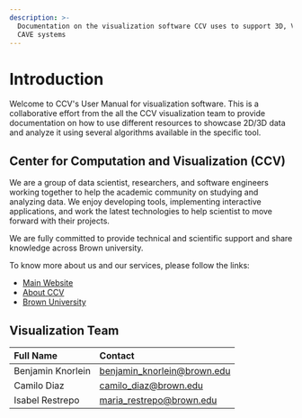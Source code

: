 ```yaml
---
description: >-
  Documentation on the visualization software CCV uses to support 3D, VR and
  CAVE systems
---
```


# Introduction

Welcome to CCV's User Manual for visualization software. This is a collaborative effort from the all the CCV visualization team to provide documentation on how to use different resources to showcase 2D/3D data and analyze it using several algorithms available in the specific tool.

## C**enter for** Computation and Visualization \(CCV\)

We are a group of data scientist, researchers, and  software engineers working together to help the academic community on studying and analyzing data. We enjoy developing tools, implementing interactive applications, and work the latest technologies to help scientist to move forward with their projects.

We are fully committed to provide technical and scientific support and share knowledge across Brown university.

To know more about us and our services, please follow the links:

* [Main Website](https://ccv.brown.edu/)
* [About CCV](https://ccv.brown.edu/about/)
* [Brown University](https://www.brown.edu/)

## Visualization Team

| Full Name | Contact |
| :--- | :--- |
| Benjamin Knorlein  | [benjamin\_knorlein@brown.edu](mailto:benjamin_knorlein@brown.edu) |
| Camilo Diaz | [camilo\_diaz@brown.edu](mailto:camilo_diaz@brown.edu) |
| Isabel Restrepo | [maria\_restrepo@brown.edu](mailto:maria_restrepo@brown.edu) |

   

    

## 







### 





